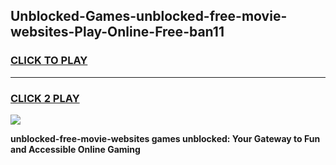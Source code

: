 
## Unblocked-Games-unblocked-free-movie-websites-Play-Online-Free-ban11
<h3>
<a href="https://premium76.site?title=unblocked-free-movie-websites&ref=26A">CLICK TO PLAY</a></h3>
<hr>

<h3>
<a href="https://premium76.site?title=unblocked-free-movie-websites&ref=26A">CLICK 2 PLAY</a>
  
</h3>

<a href="https://premium76.site?title=unblocked-free-movie-websites&ref=26A"><img src="https://clearcache.store/games.png"></a>


**unblocked-free-movie-websites games unblocked: Your Gateway to Fun and Accessible Online Gaming**
